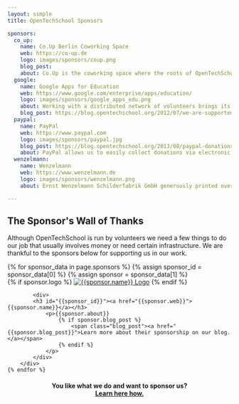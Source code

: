 ```yaml
---
layout: simple
title: OpenTechSchool Sponsors

sponsors:
  co_up:
    name: Co.Up Berlin Coworking Space
    web: https://co-up.de
    logo: images/sponsors/coup.png
    blog_post:
    about: Co.Up is the coworking space where the roots of OpenTechSchool lie. There we had our first meetup leading up to the founding of the organisation. Many meetings and events followed until today and Co.Up provided us gratiously with space and all help possible. We are thankful to have them on our side.
  google:
    name: Google Apps for Education
    web: https://www.google.com/enterprise/apps/education/
    logo: images/sponsors/google_apps_edu.png
    about: Working with a distributed network of volunteers brings its challenges. Thanks to Google Apps we can offer Gmail, Docs, Drive and Groups to every supporter allowing us to act on a professional level of cloud-based collaboration.
    blog_post: https://blog.opentechschool.org/2012/07/we-are-supported-by-google-apps-for-education.html
  paypal:
    name: PayPal
    web: https://www.paypal.com
    logo: images/sponsors/paypal.jpg
    blog_post: https://blog.opentechschool.org/2013/08/paypal-donations.html
    about: PayPal allows us to easily collect donations via electronic payments. Thanks to their support this service comes free of charges, so every cent donated reaches us. Through the personal level of support we never felt lost during the process and always know who to contact. Just perfect.
  wenzelmann:
    name: Wenzelmann
    web: https://www.wenzelmann.de
    logo: images/sponsors/wenzelmann.png
    about: Ernst Wenzelmann Schilderfabrik GmbH generously printed over 5000 of our beautiful stickers in extraordinary quality as a donation.

---
```


## The Sponsor's Wall of Thanks

<p>Although OpenTechSchool is run by volunteers we need a few things to do our job that usually involves money or need certain infrastructure. We are thankful to the sponsors below for supporting us in our work.
    </p>

<div class="sponsor_list">
	{% for sponsor_data in page.sponsors %}
		{% assign sponsor_id = sponsor_data[0] %}
		{% assign sponsor = sponsor_data[1] %}
		<div class="{% cycle 'left', 'right' %}">
		    {% if sponsor.logo %}
				<a href="{{sponsor.web}}"><img src="{{site.baseurl}}/{{sponsor.logo}}" alt="{{sponsor.name}} Logo" ></a>
		    {% endif %}

			<div>
			<h3 id="{{sponsor_id}}"><a href="{{sponsor.web}}">{{sponsor.name}}</a></h3>
			    <p>{{sponsor.about}}
			    	{% if sponsor.blog_post %}
			    		<span class="blog_post"><a href="{{sponsor.blog_post}}">Learn more about their sponsorship on our blog.</a></span>
			    	{% endif %}
			    </p>
			</div>
		</div>
	{% endfor %}
</div>

<h4 style="text-align: center">You like what we do and want to sponsor us?<br/> <a href="{{site.baseurl}}/handbooks/sponsorship-and-support.html">Learn here how.</a></h4>
